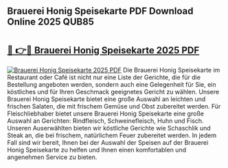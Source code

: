 ## Brauerei Honig Speisekarte PDF Download Online 2025 QUB85

# <h2><a href="http://gcbe0id.nevu.top/?p=Brauerei+Honig+Speisekarte">🔗 👉🔴 Brauerei Honig Speisekarte 2025 PDF</a></h2>

[![Brauerei Honig Speisekarte 2025 PDF](https://i.imgur.com/dBaPXMq.png)](http://gcbe0id.nevu.top/?p=Brauerei+Honig+Speisekarte)
Die Brauerei Honig Speisekarte im Restaurant oder Café ist nicht nur eine Liste der Gerichte, die für die Bestellung angeboten werden, sondern auch eine Gelegenheit für Sie, ein köstliches und für Ihren Geschmack geeignetes Gericht zu wählen. Unsere Brauerei Honig Speisekarte bietet eine große Auswahl an leichten und frischen Salaten, die mit frischem Gemüse und Obst zubereitet werden. Für Fleischliebhaber bietet unsere Brauerei Honig Speisekarte eine große Auswahl an Gerichten: Rindfleisch, Schweinefleisch, Huhn und Fisch. Unseren Auserwählten bieten wir köstliche Gerichte wie Schaschlik und Steak an, die bei frischem, natürlichem Feuer zubereitet werden. In jedem Fall sind wir bereit, Ihnen bei der Auswahl der Speisen auf der Brauerei Honig Speisekarte zu helfen und Ihnen einen komfortablen und angenehmen Service zu bieten.
